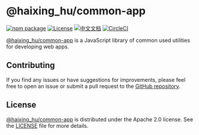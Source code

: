 # @haixing_hu/common-app

[![npm package](https://img.shields.io/npm/v/@haixing_hu/common-app.svg)](https://npmjs.com/package/@haixing_hu/common-app)
[![License](https://img.shields.io/badge/License-Apache-blue.svg)](https://www.apache.org/licenses/LICENSE-2.0)
[![中文文档](https://img.shields.io/badge/文档-中文版-blue.svg)](README.zh_CN.md)
[![CircleCI](https://dl.circleci.com/status-badge/img/gh/Haixing-Hu/js-common-app/tree/master.svg?style=shield)](https://dl.circleci.com/status-badge/redirect/gh/Haixing-Hu/js-common-app/tree/master)

[@haixing_hu/common-app] is a JavaScript library of common used utilities for developing web apps.

## <span id="contributing">Contributing</span>

If you find any issues or have suggestions for improvements, please feel free
to open an issue or submit a pull request to the [GitHub repository].

## <span id="license">License</span>

[@haixing_hu/common-app] is distributed under the Apache 2.0 license.
See the [LICENSE](LICENSE) file for more details.

[@haixing_hu/common-app]: https://npmjs.com/package/@haixing_hu/common-app
[GitHub repository]: https://github.com/Haixing-Hu/js-common-app
